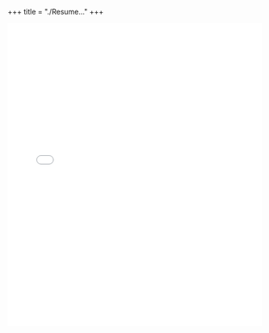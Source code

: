 +++
title = "./Resume..."
+++

<center>

<embed src="/resume.pdf" type="application/pdf" width="100%" height="600px" />

</center>
